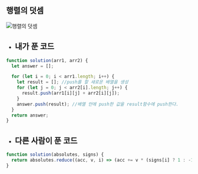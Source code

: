 ## 행렬의 덧셈

![행렬의 덧셈](https://media.discordapp.net/attachments/956190154454876183/1103097777925410896/image.png?width=940&height=648)

- ## 내가 푼 코드

```js
function solution(arr1, arr2) {
  let answer = [];

  for (let i = 0; i < arr1.length; i++) {
    let result = []; //push를 할 새로운 배열을 생성
    for (let j = 0; j < arr2[i].length; j++) {
      result.push(arr1[i][j] + arr2[i][j]);
    }
    answer.push(result); //배열 안에 push한 값을 result함수에 push한다.
  }
  return answer;
}
```

- ## 다른 사람이 푼 코드

```js
function solution(absolutes, signs) {
  return absolutes.reduce((acc, v, i) => (acc += v * (signs[i] ? 1 : -1)), 0);
}
```
